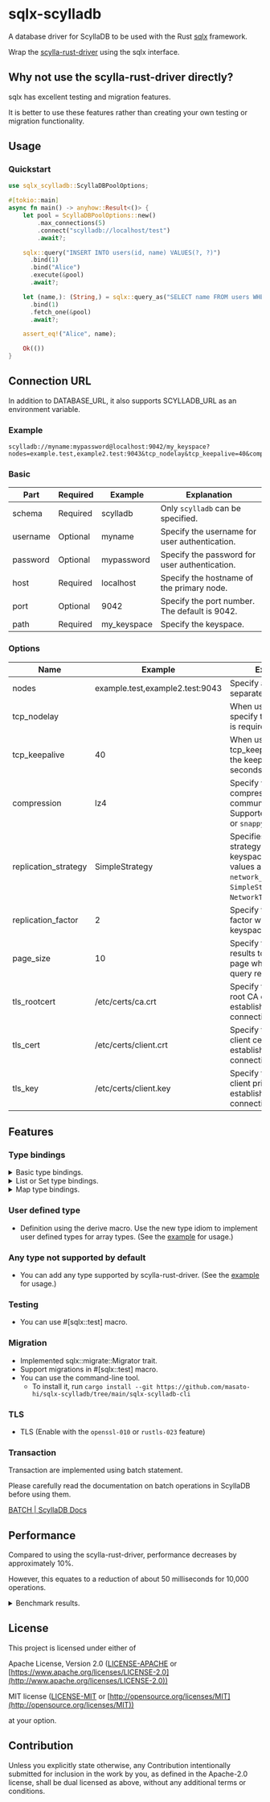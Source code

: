 # sqlx-scylladb

A database driver for ScyllaDB to be used with the Rust [sqlx](https://github.com/launchbadge/sqlx) framework.

Wrap the [scylla-rust-driver](https://github.com/scylladb/scylla-rust-driver) using the sqlx interface.

## Why not use the scylla-rust-driver directly?

sqlx has excellent testing and migration features.

It is better to use these features rather than creating your own testing or migration functionality.

## Usage

### Quickstart

```rust
use sqlx_scylladb::ScyllaDBPoolOptions;

#[tokio::main]
async fn main() -> anyhow::Result<()> {
    let pool = ScyllaDBPoolOptions::new()
        .max_connections(5)
        .connect("scylladb://localhost/test")
        .await?;

    sqlx::query("INSERT INTO users(id, name) VALUES(?, ?)")
      .bind(1)
      .bind("Alice")
      .execute(&pool)
      .await?;

    let (name,): (String,) = sqlx::query_as("SELECT name FROM users WHERE id = ?")
      .bind(1)
      .fetch_one(&pool)
      .await?;

    assert_eq!("Alice", name);

    Ok(())
}
```

## Connection URL

In addition to DATABASE_URL, it also supports SCYLLADB_URL as an environment variable.

### Example

```url
scylladb://myname:mypassword@localhost:9042/my_keyspace?nodes=example.test,example2.test:9043&tcp_nodelay&tcp_keepalive=40&compression=lz4&replication_strategy=simple&replication_factor=2&page_size=10
```

### Basic

| Part     | Required | Example     | Explanation                                   |
|----------|----------|-------------|-----------------------------------------------|
| schema   | Required | scylladb    | Only `scylladb` can be specified.             |
| username | Optional | myname      | Specify the username for user authentication. |
| password | Optional | mypassword  | Specify the password for user authentication. |
| host     | Required | localhost   | Specify the hostname of the primary node.     |
| port     | Optional | 9042        | Specify the port number. The default is 9042. |
| path     | Required | my_keyspace | Specify the keyspace.                         |

### Options

| Name                 | Example                         | Explanation                                                                                                                                                  |
|----------------------|---------------------------------|--------------------------------------------------------------------------------------------------------------------------------------------------------------|
| nodes                | example.test,example2.test:9043 | Specify additional nodes separated by commas.                                                                                                                |
| tcp_nodelay          |                                 | When using tcp_nodelay, specify the key. No value is required.                                                                                               |
| tcp_keepalive        | 40                              | When using tcp_keepalive, specify the keepalive interval in seconds.                                                                                         |
| compression          | lz4                             | Specify when compressing communication data. Supported values are `lz4` or `snappy`.                                                                         |
| replication_strategy | SimpleStrategy                  | Specifies the replication strategy when creating a keyspace. Supported values are `simple`, `network_topology`, `SimpleStrategy`, `NetworkTopologyStrategy`. |
| replication_factor   | 2                               | Specify the replication factor when creating a keyspace.                                                                                                     |
| page_size            | 10                              | Specify the number of results to retrieve per page when receiving query results.                                                                             |
| tls_rootcert         | /etc/certs/ca.crt               | Specify the path to the root CA certificate when establishing a TLS connection.                                                                              |
| tls_cert             | /etc/certs/client.crt           | Specify the path to the client certificate when establishing a TLS connection                                                                                |
| tls_key              | /etc/certs/client.key           | Specify the path to the client private key when establishing a TLS connection                                                                                |

## Features

### Type bindings

<!-- markdownlint-disable MD033 -->

<details>
<summary>Basic type bindings.</summary>

- ASCII (&str, String, Box\<str>, Cow\<'_, str>, Rc\<str>, Arc\<str>)
- TEXT (&str, String, Box\<str>, Cow\<'_, str>, Rc\<str>, Arc\<str>)
- BOOLEAN (bool)
- TINYINT (i8)
- SMALLINT (i16)
- INT (i32)
- BIGINT (i64)
- FLOAT (f32)
- DOUBLE (f64)
- BLOB (Vec\<u8>)
- UUID (uuid::Uuid)
- TIMEUUID (scylla::value::CqlTimeuuid)
- TIMESTAMP (scylla::value::CqlTimestamp, chrono::DateTime\<Utc>, time::OffsetDateTime)
- DATE (scylla::value::CqlDate, chrono::NaiveDate, time::Date)
- TIME (scylla::value::CqlTime, chrono::NaiveTime, time::Time)
- INET (std::net::IpAddr)
- DECIMAL (bigdecimal::Decimal)
- Counter (deserialize only) (scylla::value::Counter)
- Duration
- [ ] Varint

</details>

<details>
<summary>List or Set type bindings.</summary>

- LIST\<ASCII>, SET\<ASCII> ([&str], Vec\<String>)
- LIST\<TEXT>, SET\<TEXT> ([&str], Vec\<String>)
- LIST\<BOOLEAN>, SET\<BOOLEAN> (Vec\<bool>)
- LIST\<TINYINT>, SET\<TINYINT> (Vec\<i8>)
- LIST\<SMALLINT>, SET\<SMALLINT> (Vec\<i16>)
- LIST\<INT>, SET\<INT> (Vec\<i32>)
- LIST\<BIGINT>, SET\<BIGINT> (Vec\<i64>)
- LIST\<FLOAT>, SET\<FLOAT> (Vec\<f32>)
- LIST\<DOUBLE>, SET\<DOUBLE> (Vec\<f64>)
- LIST\<BLOB>, SET\<BLOB> (Vec\<Vec\<u8>>)
- LIST\<UUID>, SET\<UUID> (Vec\<uuid::Uuid>)
- LIST\<TIMEUUID>, SET\<TIMEUUID> (Vec\<scylla::value::CqlTimeuuid>)
- LIST\<TIMESTAMP>, SET\<TIMESTAMP> (Vec\<scylla::value::CqlTimestamp>, Vec\<chrono::DateTime\<Utc>>, Vec\<time::OffsetDateTime>)
- LIST\<DATE>, SET\<DATE> (Vec\<scylla::value::CqlDate>, Vec\<chrono::NaiveDate>, Vec\<time::Date>)
- LIST\<TIME>, SET\<TIME> (Vec\<scylla::value::CqlTime>, Vec\<chrono::NaiveTime>, Vec\<time::Time>)
- LIST\<INET>, SET\<INET> (Vec\<std::net::IpAddr>)
- LIST\<DECIMAL>, SET\<DECIMAL> (Vec\<bigdecimal::Decimal>)
- LIST\<DURATION> (Vec\<scylla::value::CqlDuration>)
- [ ] Varint

</details>

<details>
<summary>Map type bindings.</summary>

- MAP\<ASCII, ASCII>, MAP\<ASCII, TEXT>, MAP\<TEXT, ASCII>, MAP\<TEXT, TEXT> (HashMap\<String, String>)
- MAP\<ASCII, BOOLEAN>, MAP\<TEXT, BOOLEAN> (HashMap\<String, bool>)
- MAP\<ASCII, TINYINT>, MAP\<TEXT, TINYINT> (HashMap\<String, i8>)
- MAP\<ASCII, SMALLINT>, MAP\<TEXT, SMALLINT> (HashMap\<String, i16>)
- MAP\<ASCII, INT>, MAP\<TEXT, INT> (HashMap\<String, i32>)
- MAP\<ASCII, BIGINT>, MAP\<TEXT, BIGINT> (HashMap\<String, i64>)
- MAP\<ASCII, FLOAT>, MAP\<TEXT, FLOAT> (HashMap\<String, f32>)
- MAP\<ASCII, DOUBLE>, MAP\<TEXT, DOUBLE> (HashMap\<String, f64>)
- MAP\<ASCII, UUID>, MAP\<TEXT, UUID> (HashMap\<String, uuid::Uuid>)
- MAP\<ASCII, INET>, MAP\<TEXT, INET> (HashMap\<String, IpAddr>)

</details>

<!-- markdownlint-enable MD033 -->

### User defined type

- Definition using the derive macro. Use the new type idiom to implement user defined types for array types. (See the [example](https://github.com/masato-hi/sqlx-scylladb/blob/main/examples/user_defined_type.rs) for usage.)

### Any type not supported by default

- You can add any type supported by scylla-rust-driver. (See the [example](https://github.com/masato-hi/sqlx-scylladb/blob/main/examples/any.rs) for usage.)

### Testing

- You can use #[sqlx::test] macro.

### Migration

- Implemented sqlx::migrate::Migrator trait.
- Support migrations in #[sqlx::test] macro.
- You can use the command-line tool.
  - To install it, run `cargo install --git https://github.com/masato-hi/sqlx-scylladb/tree/main/sqlx-scylladb-cli`

### TLS

- TLS (Enable with the `openssl-010` or `rustls-023` feature)

### Transaction

Transaction are implemented using batch statement.

Please carefully read the documentation on batch operations in ScyllaDB before using them.

[BATCH | ScyllaDB Docs](https://enterprise.docs.scylladb.com/stable/cql/dml/batch.html)

## Performance

Compared to using the scylla-rust-driver, performance decreases by approximately 10%.

However, this equates to a reduction of about 50 milliseconds for 10,000 operations.

<!-- markdownlint-disable MD033 -->

<details>
<summary>Benchmark results.</summary>

| Name                           | Crate              | Lower bound | Estimate  | Upper bound |
|--------------------------------|--------------------|-------------|-----------|-------------|
| insert_text_with_scylla        | scylla-rust-driver | 460.84 ms   | 461.76 ms | 462.75 ms   |
| insert_text_with_sqlx_scylladb | sqlx-scylladb      | 502.23 ms   | 503.31 ms | 504.54 ms   |
| select_text_with_scylla        | scylla-rust-driver | 456.53 ms   | 457.33 ms | 458.17 ms   |
| select_text_with_sqlx_scylladb | sqlx-scylladb      | 501.69 ms   | 502.67 ms | 503.65 ms   |
| insert_uuid_with_scylla        | scylla-rust-driver | 462.09 ms   | 462.68 ms | 463.29 ms   |
| insert_uuid_with_sqlx_scylladb | sqlx-scylladb      | 506.77 ms   | 507.97 ms | 509.39 ms   |
| select_uuid_with_scylla        | scylla-rust-driver | 457.12 ms   | 458.14 ms | 459.40 ms   |
| select_uuid_with_sqlx_scylladb | sqlx-scylladb      | 502.01 ms   | 502.88 ms | 503.76 ms   |

</details>

<!-- markdownlint-enable MD033 -->

## License

This project is licensed under either of

Apache License, Version 2.0 ([LICENSE-APACHE](https://github.com/masato-hi/sqlx-scylladb/blob/main/LICENSE-APACHE) or [https://www.apache.org/licenses/LICENSE-2.0](http://www.apache.org/licenses/LICENSE-2.0))

MIT license ([LICENSE-MIT](https://github.com/masato-hi/sqlx-scylladb/blob/main/LICENSE-MIT) or [http://opensource.org/licenses/MIT](http://opensource.org/licenses/MIT))

at your option.

## Contribution

Unless you explicitly state otherwise, any Contribution intentionally submitted for inclusion in the work by you, as defined in the Apache-2.0 license, shall be dual licensed as above, without any additional terms or conditions.
